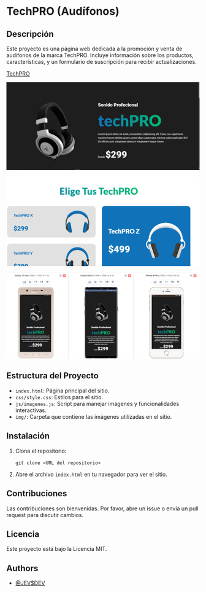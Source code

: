 # TechPRO (Audífonos)

## Descripción
Este proyecto es una página web dedicada a la promoción y venta de audífonos de la marca TechPRO. Incluye información sobre los productos, características, y un formulario de suscripción para recibir actualizaciones.

[TechPRO](https://techpro-2025.netlify.app)

![image](img/techPRO.png)

![image](https://github.com/JEB76-22/techPRO/blob/2c5be6ec3a22f9e63cbb7a19e5f261a2fbaea7ca/img/techPRPO2.png)

![image](https://github.com/JEB76-22/techPRO/blob/7b66234e1de7554fa95d29e6ed66bfd7c7cee199/img/techPRPO3.png)


## Estructura del Proyecto
- `index.html`: Página principal del sitio.
- `css/style.css`: Estilos para el sitio.
- `js/imagenes.js`: Script para manejar imágenes y funcionalidades interactivas.
- `img/`: Carpeta que contiene las imágenes utilizadas en el sitio.

## Instalación
1. Clona el repositorio:
   ```
   git clone <URL del repositorio>
   ```
2. Abre el archivo `index.html` en tu navegador para ver el sitio.

## Contribuciones
Las contribuciones son bienvenidas. Por favor, abre un issue o envía un pull request para discutir cambios.

## Licencia
Este proyecto está bajo la Licencia MIT.
## Authors
- [@JEV$DEV](https://www.github.com/JEB76-22)
